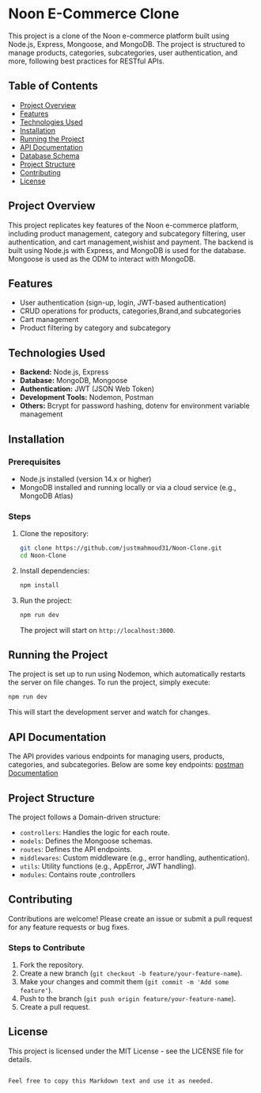 # Noon E-Commerce Clone

This project is a clone of the Noon e-commerce platform built using Node.js, Express, Mongoose, and MongoDB. The project is structured to manage products, categories, subcategories, user authentication, and more, following best practices for RESTful APIs.

## Table of Contents
- [Project Overview](#project-overview)
- [Features](#features)
- [Technologies Used](#technologies-used)
- [Installation](#installation)
- [Running the Project](#running-the-project)
- [API Documentation](#api-documentation)
- [Database Schema](#database-schema)
- [Project Structure](#project-structure)
- [Contributing](#contributing)
- [License](#license)

## Project Overview

This project replicates key features of the Noon e-commerce platform, including product management, category and subcategory filtering, user authentication, and cart management,wishist and payment. The backend is built using Node.js with Express, and MongoDB is used for the database. Mongoose is used as the ODM to interact with MongoDB.

## Features

- User authentication (sign-up, login, JWT-based authentication)
- CRUD operations for products, categories,Brand,and subcategories
- Cart management
- Product filtering by category and subcategory

## Technologies Used

- **Backend:** Node.js, Express
- **Database:** MongoDB, Mongoose
- **Authentication:** JWT (JSON Web Token)
- **Development Tools:** Nodemon, Postman
- **Others:** Bcrypt for password hashing, dotenv for environment variable management

## Installation

### Prerequisites

- Node.js installed (version 14.x or higher)
- MongoDB installed and running locally or via a cloud service (e.g., MongoDB Atlas)

### Steps

1. Clone the repository:
   ```bash
   git clone https://github.com/justmahmoud31/Noon-Clone.git
   cd Noon-Clone
   ```

2. Install dependencies:
   ```bash
   npm install
   ```
   
3. Run the project:
   ```bash
   npm run dev
   ```
   The project will start on `http://localhost:3000`.

## Running the Project

The project is set up to run using Nodemon, which automatically restarts the server on file changes. To run the project, simply execute:

```bash
npm run dev
```

This will start the development server and watch for changes.

## API Documentation

The API provides various endpoints for managing users, products, categories, and subcategories. Below are some key endpoints:
[postman Documentation](https://documenter.getpostman.com/view/34323218/2sA3s9Co2G)

## Project Structure

The project follows a Domain-driven structure:

- `controllers`: Handles the logic for each route.
- `models`: Defines the Mongoose schemas.
- `routes`: Defines the API endpoints.
- `middlewares`: Custom middleware (e.g., error handling, authentication).
- `utils`: Utility functions (e.g., AppError, JWT handling).
- `modules`: Contains route ,controllers 

## Contributing

Contributions are welcome! Please create an issue or submit a pull request for any feature requests or bug fixes.

### Steps to Contribute

1. Fork the repository.
2. Create a new branch (`git checkout -b feature/your-feature-name`).
3. Make your changes and commit them (`git commit -m 'Add some feature'`).
4. Push to the branch (`git push origin feature/your-feature-name`).
5. Create a pull request.

## License

This project is licensed under the MIT License - see the LICENSE file for details.
```

Feel free to copy this Markdown text and use it as needed.